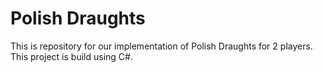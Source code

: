 # Polish Draughts

This is repository for our implementation of Polish Draughts for 2 players.
This project is build using C#.